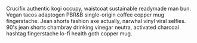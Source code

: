Crucifix authentic kogi occupy, waistcoat sustainable readymade man bun. Vegan tacos adaptogen PBR&B single-origin coffee copper mug fingerstache. Jean shorts fashion axe actually, narwhal vinyl viral selfies. 90's jean shorts chambray drinking vinegar neutra, activated charcoal hashtag fingerstache lo-fi health goth copper mug.